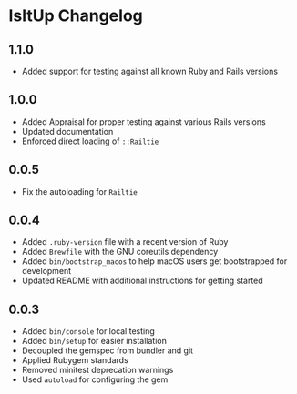 # IsItUp Changelog

## 1.1.0
- Added support for testing against all known Ruby and Rails versions

## 1.0.0
- Added Appraisal for proper testing against various Rails versions
- Updated documentation
- Enforced direct loading of `::Railtie`

## 0.0.5
- Fix the autoloading for `Railtie`

## 0.0.4
- Added `.ruby-version` file with a recent version of Ruby
- Added `Brewfile` with the GNU coreutils dependency
- Added `bin/bootstrap_macos` to help macOS users get bootstrapped for development
- Updated README with additional instructions for getting started

## 0.0.3
- Added `bin/console` for local testing
- Added `bin/setup` for easier installation
- Decoupled the gemspec from bundler and git
- Applied Rubygem standards
- Removed minitest deprecation warnings
- Used `autoload` for configuring the gem
